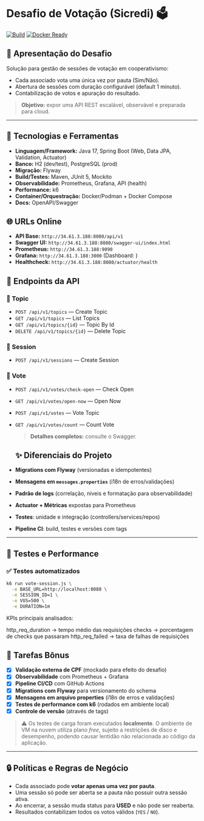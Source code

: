# Desafio de Votação (Sicredi) 🗳️

[![Build](https://img.shields.io/github/actions/workflow/status/Gilberto491/DesafioVotacao/ci.yml?branch=main)](https://github.com/Gilberto491/DesafioVotacao/actions)
[![Docker Ready](https://img.shields.io/badge/docker-ready-blue)](#execução-com-docker)

## 📌 Apresentação do Desafio
Solução para gestão de sessões de votação em cooperativismo:
- Cada associado vota uma única vez por pauta (Sim/Não).
- Abertura de sessões com duração configurável (default 1 minuto).
- Contabilização de votos e apuração do resultado.

> **Objetivo:** expor uma API REST escalável, observável e preparada para cloud.

---

## 🧰 Tecnologias e Ferramentas
- **Linguagem/Framework:** Java 17, Spring Boot (Web, Data JPA, Validation, Actuator)
- **Banco:** H2 (dev/test), PostgreSQL (prod)
- **Migração:** Flyway
- **Build/Testes:** Maven, JUnit 5, Mockito
- **Observabilidade:** Prometheus, Grafana, API (health)
- **Performance:** k6
- **Container/Orquestração:** Docker/Podman + Docker Compose
- **Docs:** OpenAPI/Swagger

## 🌐 URLs Online
- **API Base:** `http://34.61.3.188:8080/api/v1`
- **Swagger UI:** `http://34.61.3.188:8080/swagger-ui/index.html`
- **Prometheus:** `http://34.61.3.188:9090`
- **Grafana:** `http://34.61.3.188:3000` (Dashboard: <link>)
- **Healthcheck:** `http://34.61.3.188:8080/actuator/health`

## 🔗 Endpoints da API

### 📂 Topic
- `POST /api/v1/topics` — Create Topic
- `GET /api/v1/topics` — List Topics
- `GET /api/v1/topics/{id}` — Topic By Id
- `DELETE /api/v1/topics/{id}` — Delete Topic

### 📂 Session
- `POST /api/v1/sessions` — Create Session

### 📂 Vote
- `POST /api/v1/votes/check-open` — Check Open
- `GET /api/v1/votes/open-now` — Open Now
- `POST /api/v1/votes` — Vote Topic
- `GET /api/v1/votes/count` — Count Vote

  > **Detalhes completos:** consulte o Swagger.

  ## ✨ Diferenciais do Projeto
- **Migrations com Flyway** (versionadas e idempotentes)
- **Mensagens em `messages.properties`** (i18n de erros/validações)
- **Padrão de logs** (correlação, níveis e formatação para observabilidade)
- **Actuator + Métricas** expostas para Prometheus
- **Testes**: unidade e integração (controllers/services/repos)
- **Pipeline CI**: build, testes e versões com tags

---

## 🧪 Testes e Performance

### ✅ Testes automatizados
```bash
k6 run vote-session.js \
  -e BASE_URL=http://localhost:8080 \
  -e SESSION_ID=1 \
  -e VUS=500 \
  -e DURATION=1m
```

KPIs principais analisados:

http_req_duration → tempo médio das requisições
checks → porcentagem de checks que passaram
http_req_failed → taxa de falhas de requisições

  ## 🎯 Tarefas Bônus
- [x] **Validação externa de CPF** (mockado para efeito do desafio)
- [x] **Observabilidade** com Prometheus + Grafana
- [x] **Pipeline CI/CD** com GitHub Actions
- [x] **Migrations com Flyway** para versionamento do schema
- [x] **Mensagens em arquivo properties** (i18n de erros e validações)
- [x] **Testes de performance com k6** (rodados em ambiente local)
- [x] **Controle de versão** (através de tags)

> ⚠️ Os testes de carga foram executados **localmente**. O ambiente de VM na nuvem utiliza plano *free*, sujeito a restrições de disco e desempenho, podendo causar lentidão não relacionada ao código da aplicação.

---

## 🔒 Políticas e Regras de Negócio
- Cada associado pode **votar apenas uma vez por pauta**.  
- Uma sessão só pode ser aberta se a pauta não possuir outra sessão ativa.  
- Ao encerrar, a sessão muda status para **USED** e não pode ser reaberta.  
- Resultados contabilizam todos os votos válidos (`YES` / `NO`).  
